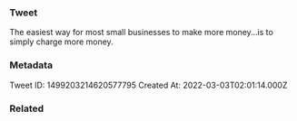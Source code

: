 ### Tweet
The easiest way for most small businesses to make more money…is to simply charge more money.

### Metadata
Tweet ID: 1499203214620577795
Created At: 2022-03-03T02:01:14.000Z

### Related

